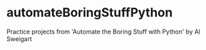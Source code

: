 # automateBoringStuffPython

Practice projects from 'Automate the Boring Stuff with Python' by Al Sweigart
